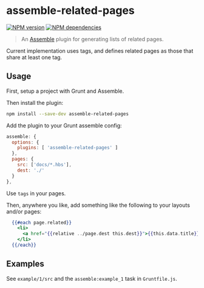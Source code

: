 # assemble-related-pages

[![NPM version](https://badge.fury.io/js/assemble-related-pages.png)](http://badge.fury.io/js/assemble-related-pages)
[![NPM dependencies](https://david-dm.org/adjohnson916/assemble-related-pages.png)](https://david-dm.org/adjohnson916/assemble-related-pages)

> An [Assemble](http://assemble.io) plugin for generating lists of related pages. 

Current implementation uses tags, and defines related pages as those that share at least one tag.

## Usage

First, setup a project with Grunt and Assemble.

Then install the plugin: 

```sh
npm install --save-dev assemble-related-pages
```

Add the plugin to your Grunt assemble config:

```js
assemble: {
  options: {
    plugins: [ 'assemble-related-pages' ]
  },
  pages: {
    src: ['docs/*.hbs'],
    dest: './'
  }
},
```

Use `tags` in your pages.

Then, anywhere you like, add something like the following to your layouts and/or pages:

```handlebars
  {{#each page.related}}
    <li>
      <a href="{{relative ../page.dest this.dest}}">{{this.data.title}}</a>
    </li>
  {{/each}}
```

## Examples

See `example/1/src` and the `assemble:example_1` task in `Gruntfile.js`.
